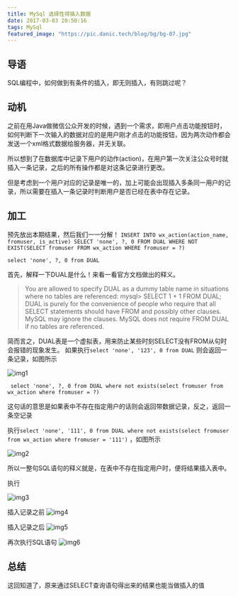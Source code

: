 ```yaml
---
title: MySql 选择性得插入数据
date: 2017-03-03 20:50:16
tags: MySql
featured_image: "https://pic.danic.tech/blog/bg/bg-07.jpg"
---
```


## 导语
SQL编程中，如何做到有条件的插入，即无则插入，有则跳过呢？

## 动机
 之前在用Java做微信公众开发的时候，遇到一个需求，即用户点击功能按钮时，如何判断下一次输入的数据对应的是用户刚才点击的功能按钮，因为两次动作都会发送一个xml格式数据给服务器，并无关联。


 所以想到了在数据库中记录下用户的动作(action)，在用户第一次关注公众号时就插入一条记录，之后的所有操作都是对这条记录进行更改。


 但是考虑到一个用户对应的记录是唯一的，加上可能会出现插入多条同一用户的记录，所以需要在插入一条记录时判断用户是否已经在表中存在记录。

<!-- more -->

## 加工
 预先放出本期结果，然后我们一一分解！
`INSERT INTO wx_action(action_name, fromuser, is_active) SELECT 'none', ?, 0 FROM DUAL WHERE NOT EXIST(SELECT fromuser FROM wx_action WHERE fromuser = ?)`


	select 'none', ?, 0 from DUAL
首先，解释一下DUAL是什么！来看一看官方文档做出的释义。
> You are allowed to specify DUAL as a dummy table name in situations where no tables are referenced:
mysql> SELECT 1 + 1 FROM DUAL;  
> DUAL is purely for the convenience of people who require that all SELECT statements should have FROM and possibly other clauses. MySQL may ignore the clauses. MySQL does not require FROM DUAL if no tables are referenced.

 简而言之，DUAL表是一个虚拟表，用来防止某些时刻SELECT没有FROM从句时会报错的现象发生。
 如果执行`select 'none', '123', 0 from DUAL` 则会返回一条记录，如图所示


 ![img1](http://pic.danic.tech/blog/MySql-judge-before-inserting-data/img1.png)

	 select 'none', ?, 0 from DUAL where not exists(select fromuser from wx_action where fromuser = ?)
 这句话的意思是如果表中不存在指定用户的话则会返回带数据记录，反之，返回一条空记录


 执行`select 'none', '111', 0 from DUAL where not exists(select fromuser from wx_action where fromuser = '111')` ，如图所示


 ![img2](http://pic.danic.tech/blog/MySql-judge-before-inserting-data/img2.png)


  所以一整句SQL语句的释义就是，在表中不存在指定用户时，便将结果插入表中。

  执行
    
    
 ![img3](http://pic.danic.tech/blog/MySql-judge-before-inserting-data/img3.png)

   插入记录之前
 ![img4](http://pic.danic.tech/blog/MySql-judge-before-inserting-data/img4.png)

   插入记录之后
 ![img5](http://pic.danic.tech/blog/MySql-judge-before-inserting-data/img5.png)

   再次执行SQL语句
 ![img6](http://pic.danic.tech/blog/MySql-judge-before-inserting-data/img6.png)

## 总结
 这回知道了，原来通过SELECT查询语句得出来的结果也能当做插入的值
